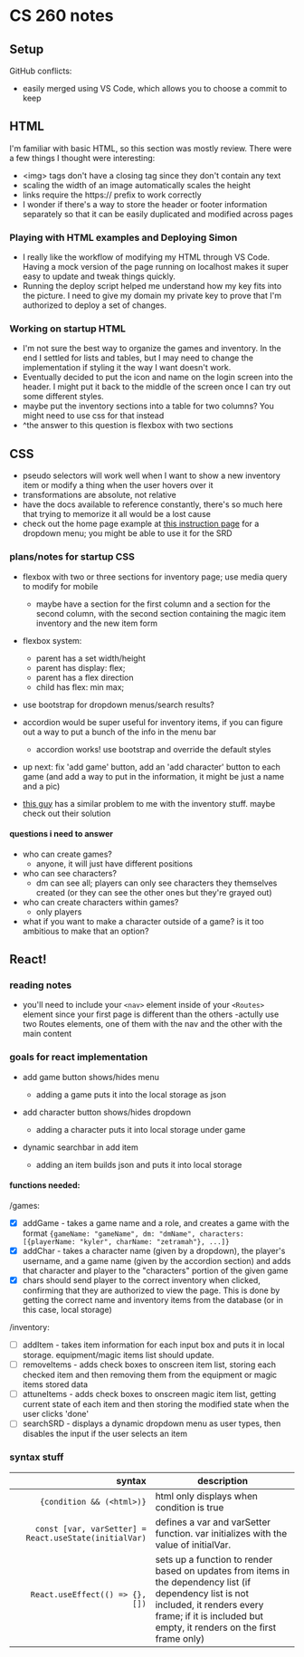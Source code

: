 # CS 260 notes

## Setup
GitHub conflicts:
 - easily merged using VS Code, which allows you to choose a commit to keep

## HTML
I'm familiar with basic HTML, so this section was mostly review. There were a few things I thought were interesting:
- \<img> tags don't have a closing tag since they don't contain any text
- scaling the width of an image automatically scales the height
- links require the https:// prefix to work correctly
- I wonder if there's a way to store the header or footer information separately so that it can be easily duplicated and modified across pages
### Playing with HTML examples and Deploying Simon
- I really like the workflow of modifying my HTML through VS Code. Having a mock version of the page running on localhost makes it super easy to update and tweak things quickly.
- Running the deploy script helped me understand how my key fits into the picture. I need to give my domain my private key to prove that I'm authorized to deploy a set of changes.
### Working on startup HTML
- I'm not sure the best way to organize the games and inventory. In the end I settled for lists and tables, but I may need to change the implementation if styling it the way I want doesn't work.
- Eventually decided to put the icon and name on the login screen into the header. I might put it back to the middle of the screen once I can try out some different styles.
- maybe put the inventory sections into a table for two columns? You might need to use css for that instead
- ^the answer to this question is flexbox with two sections

## CSS
- pseudo selectors will work well when I want to show a new inventory item or modify a thing when the user hovers over it
- transformations are absolute, not relative
- have the docs available to reference constantly, there's so much here that trying to memorize it all would be a lost cause
- check out the home page example at [this instruction page](https://github.com/webprogramming260/.github/blob/main/profile/css/practice/practice.md) for a dropdown menu; you might be able to use it for the SRD

### plans/notes for startup CSS
- flexbox with two or three sections for inventory page; use media query to modify for mobile
    - maybe have a section for the first column and a section for the second column, with the second section containing the magic item inventory and the new item form
- flexbox system:
    - parent has a set width/height
    - parent has display: flex;
    - parent has a flex direction
    - child has flex: min max;
- use bootstrap for dropdown menus/search results?
- accordion would be super useful for inventory items, if you can figure out a way to put a bunch of the info in the menu bar
    - accordion works! use bootstrap and override the default styles
- up next: fix 'add game' button, add an 'add character' button to each game (and add a way to put in the information, it might be just a name and a pic)

- [this guy](https://forum.bootstrapstudio.io/t/i-want-to-do-a-table-with-accordion-rows/10261) has a similar problem to me with the inventory stuff. maybe check out their solution

#### questions i need to answer
- who can create games?
    - anyone, it will just have different positions
- who can see characters?
    - dm can see all; players can only see characters they themselves created (or they can see the other ones but they're grayed out)
- who can create characters within games?
    - only players
- what if you want to make a character outside of a game? is it too ambitious to make that an option?

## React!
### reading notes
- you'll need to include your `<nav>` element inside of your `<Routes>` element since your first page is different than the others
    -actully use two Routes elements, one of them with the nav and the other with the main content
### goals for react implementation
- add game button shows/hides menu
    - adding a game puts it into the local storage as json

- add character button shows/hides dropdown
    - adding a character puts it into local storage under game
- dynamic searchbar in add item
    - adding an item builds json and puts it into local storage
#### functions needed:
/games:
- [x] addGame - takes a game name and a role, and creates a game with the format `{gameName: "gameName", dm: "dmName", characters:[{playerName: "kyler", charName: "zetramah"}, ...]}`
- [x] addChar - takes a character name (given by a dropdown), the player's username, and a game name (given by the accordion section) and adds that character and player to the "characters" portion of the given game
- [x] chars should send player to the correct inventory when clicked, confirming that they are authorized to view the page. This is done by getting the correct name and inventory items from the database (or in this case, local storage)

/inventory:
- [ ] addItem - takes item information for each input box and puts it in local storage. equipment/magic items list should update.
- [ ] removeItems - adds check boxes to onscreen item list, storing each checked item and then removing them from the equipment or magic items stored data
- [ ] attuneItems - adds check boxes to onscreen magic item list, getting current state of each item and then storing the modified state when the user clicks 'done'
- [ ] searchSRD - displays a dynamic dropdown menu as user types, then disables the input if the user selects an item

### syntax stuff
| syntax | description |
| ---: | --- |
| `{condition && (<html>)}` | html only displays when condition is true |
| `const [var, varSetter] = React.useState(initialVar)` | defines a var and varSetter function. var initializes with the value of initialVar. |
| `React.useEffect(() => {}, [])` | sets up a function to render based on updates from items in the dependency list (if dependency list is not included, it renders every frame; if it is included but empty, it renders on the first frame only) |